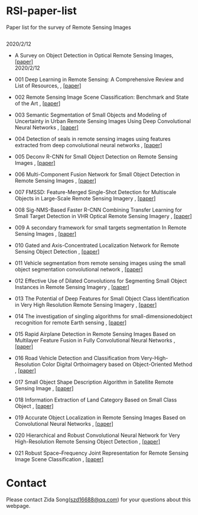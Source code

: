 # RSI-paper-list
Paper list for the survey of Remote Sensing Images

``````````````````````````````

``````````````````````````````
2020/2/12
- A Survey on Object Detection in Optical Remote Sensing Images, [[paper]](https://arxiv.org/vc/arxiv/papers/1603/1603.06201v1.pdf)   
2020/2/12

- 001 Deep Learning in Remote Sensing: A Comprehensive Review and List of Resources,
, [[paper]](https://ieeexplore.ieee.org/document/8113128)  

- 002 Remote Sensing Image Scene Classification: Benchmark and State of the Art
, [[paper]](http://ieeexplore.ieee.org/document/7891544/
)  
- 003 Semantic Segmentation of Small Objects and Modeling of Uncertainty in Urban Remote Sensing Images Using Deep Convolutional Neural Networks
, [[paper]](https://ieeexplore.ieee.org/abstract/document/7789580/
)  
- 004 Detection of seals in remote sensing images using features extracted from deep convolutional neural networks
, [[paper]](https://ieeexplore.ieee.org/document/7326163/
)  
- 005 Deconv R-CNN for Small Object Detection on Remote Sensing Images
, [[paper]](https://ieeexplore.ieee.org/document/8517436
)  
- 006 Multi-Component Fusion Network for Small Object Detection in Remote Sensing Images
, [[paper]](https://ieeexplore.ieee.org/document/8823855
)  
- 007 FMSSD: Feature-Merged Single-Shot Detection for Multiscale Objects in Large-Scale Remote Sensing Imagery
, [[paper]](https://ieeexplore.ieee.org/document/8930933
)  
- 008 Sig-NMS-Based Faster R-CNN Combining Transfer Learning for Small Target Detection in VHR Optical Remote Sensing Imagery
, [[paper]](https://ieeexplore.ieee.org/document/8763909
)  
- 009 A secondary framework for small targets segmentation In Remote Sensing Images
, [[paper]](https://ieeexplore.ieee.org/document/7111562
)  
- 010 Gated and Axis-Concentrated Localization Network for Remote Sensing Object Detection
, [[paper]](https://ieeexplore.ieee.org/document/8827601
)  
- 011 Vehicle segmentation from remote sensing images using the small object segmentation convolutional network
, [[paper]](https://ieeexplore.ieee.org/document/8248485
)  
- 012 Effective Use of Dilated Convolutions for Segmenting Small Object Instances in Remote Sensing Imagery
, [[paper]](https://arxiv.org/ftp/arxiv/papers/1709/1709.00179.pdf
)  
- 013 The Potential of Deep Features for Small Object Class Identification in Very High Resolution Remote Sensing Imagery
, [[paper]](https://link.springer.com/chapter/10.1007%2F978-3-319-59876-5_63
)  
- 014 The investigation of singling algorithms for small-dimensionedobject recognition for remote Earth sensing
, [[paper]](https://ieeexplore.ieee.org/document/565666?arnumber=565666
)  
- 015 Rapid Airplane Detection in Remote Sensing Images Based on Multilayer Feature Fusion in Fully Convolutional Neural Networks
, [[paper]](https://www.mdpi.com/1424-8220/18/7/2335
)  
- 016 Road Vehicle Detection and Classification from Very-High-Resolution Color Digital Orthoimagery based on Object-Oriented Method
, [[paper]](https://ieeexplore.ieee.org/document/4779761
)  
- 017 Small Object Shape Description Algorithm in Satellite Remote Sensing Image
, [[paper]](http://en.cnki.com.cn/Article_en/CJFDTOTAL-JSJC201124070.htm
)  
- 018 Information Extraction of Land Category Based on Small Class Object
, [[paper]](
)  
- 019 Accurate Object Localization in Remote Sensing Images Based on Convolutional Neural Networks
, [[paper]](https://ieeexplore.ieee.org/document/7827088
)  
- 020 Hierarchical and Robust Convolutional Neural Network for Very High-Resolution Remote Sensing Object Detection
, [[paper]](https://ieeexplore.ieee.org/document/8676107
)  
- 021 Robust Space–Frequency Joint Representation for Remote Sensing Image Scene Classification
, [[paper]](https://ieeexplore.ieee.org/document/8720267
)  

# Contact 
Please contact Zida Song(szd16688@qq.com) for your questions about this webpage.
